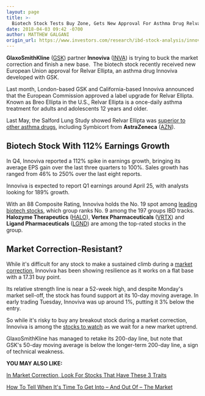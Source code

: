 ```yaml
---
layout: page
title: >-
  Biotech Stock Tests Buy Zone, Gets New Approval For Asthma Drug Relvar Ellipta
date: 2018-04-03 09:42 -0700
author: MATTHEW GALGANI
origin_url: https://www.investors.com/research/ibd-stock-analysis/innoviva-relvar-ellipta-asthma-drug-eu-approval/
---
```





**GlaxoSmithKline** ([GSK](https://research.investors.com/quote.aspx?symbol=GSK)) partner **Innoviva** ([INVA](https://research.investors.com/quote.aspx?symbol=INVA)) is trying to buck the market correction and finish a new base.  The biotech stock recently received new European Union approval for Relvar Ellipta, an asthma drug Innoviva developed with GSK.




Last month, London-based GSK and California-based Innoviva announced that the European Commission approved a label upgrade for Relvar Ellipta. Known as Breo Ellipta in the U.S., Relvar Ellipta is a once-daily asthma treatment for adults and adolescents 12 years and older.


Last May, the Salford Lung Study showed Relvar Ellipta was [superior to other asthma drugs](https://pharmaphorum.com/news/gsks-relvar-ellipta-comes-top-real-world-study/), including Symbicort from **AstraZeneca** ([AZN](https://research.investors.com/quote.aspx?symbol=AZN)).


Biotech Stock With 112% Earnings Growth
---------------------------------------


In Q4, Innoviva reported a 112% spike in earnings growth, bringing its average EPS gain over the last three quarters to 100%. Sales growth has ranged from 46% to 250% over the last eight reports.


Innoviva is expected to report Q1 earnings around April 25, with analysts looking for 189% growth.


With an 88 Composite Rating, Innoviva holds the No. 19 spot among [leading biotech stocks](https://www.investors.com/news/technology/biotech-and-pharma-industry-and-stock-news-merk-bristol-myers-amgn-gilead/), which group ranks No. 9 among the 197 groups IBD tracks. **Halozyme Therapeutics** ([HALO](https://research.investors.com/quote.aspx?symbol=HALO)), **Vertex Pharmaceuticals** ([VRTX](https://research.investors.com/quote.aspx?symbol=VRTX)) and **Ligand Pharmaceuticals** ([LGND](https://research.investors.com/quote.aspx?symbol=LGND)) are among the top-rated stocks in the group.


Market Correction-Resistant?
----------------------------


While it's difficult for any stock to make a sustained climb during a [market correction](https://www.investors.com/ibd-videos/?cvid=2385970), Innoviva has been showing resilience as it works on a flat base with a 17.31 buy point.


Its relative strength line is near a 52-week high, and despite Monday's market sell-off, the stock has found support at its 10-day moving average. In early trading Tuesday, Innoviva was up around 1%, putting it 3% below the entry.


So while it's risky to buy any breakout stock during a market correction, Innoviva is among the [stocks to watch](https://www.investors.com/stock-lists/stocks-to-watch-top-rated-ipos-big-caps-and-growth-stocks/) as we wait for a new market uptrend.


GlaxoSmithKline has managed to retake its 200-day line, but note that GSK's 50-day moving average is below the longer-term 200-day line, a sign of technical weakness.


**YOU MAY ALSO LIKE:**


[In Market Correction, Look For Stocks That Have These 3 Traits](https://www.investors.com/research/ibd-stock-analysis/market-correction-stocks-watch-lululemon/)


[How To Tell When It's Time To Get Into – And Out Of – The Market](https://www.investors.com/ibd-videos/?cvid=2385970)


 


 




